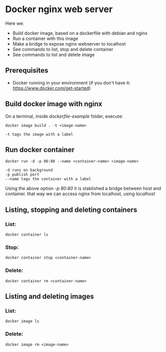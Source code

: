 # Docker nginx web server
  
  Here we: 
  
  - Build docker image, based on a dockerfile with debian and nginx
  - Run a container with this image
  - Make a bridge to expose nginx webserver to localhost
  - See commands to list, stop and delete container
  - See commands to list and delete image
  
## Prerequisites

  - Docker running in your environment (if you don't have it: https://www.docker.com/get-started)

## Build docker image with nginx

  On a terminal, inside *dockerfile-example* folder, execute:

    docker image build . -t <image-name>
    
    -t tags the image with a label

## Run docker container

    docker run -d -p 80:80 --name <container-name> <image-name> 

    -d runs on background
    -p publish port
    --name tags the container with a label

  Using the above option *-p 80:80* it is stablished a bridge between host and container. that way we can access nginx from localhost, using *localhost*

## Listing, stopping and deleting containers

### List:

    docker container ls

### Stop:

    docker container stop <container-name>
    
### Delete:

    docker container rm <container-name>

## Listing and deleting images

### List:

    docker image ls

### Delete:

    docker image rm <image-name>
